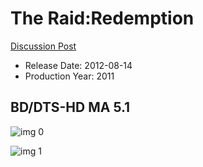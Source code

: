 # The Raid:Redemption

[Discussion Post](https://www.avsforum.com/threads/bass-eq-for-filtered-movies.2995212/post-59347208)

* Release Date: 2012-08-14
* Production Year: 2011

## BD/DTS-HD MA 5.1

![img 0](https://i.imgur.com/28FO1Y0.jpg)

![img 1](https://i.imgur.com/Z8mcKyB.png)

